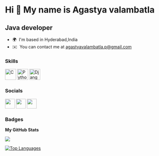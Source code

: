Hi 👋 My name is Agastya valambatla
===================================

Java developer
----------------

* 🌍  I'm based in Hyderabad,India
* ✉️  You can contact me at [agastyavalambatla.p@gmail.com](mailto:agastyavalambatla.p@gmail.com)

### Skills

<p align="left">
<a href="https://docs.microsoft.com/en-us/cpp/?view=msvc-170" target="_blank" rel="noreferrer"><img src="https://raw.githubusercontent.com/danielcranney/readme-generator/main/public/icons/skills/c-colored.svg" width="36" height="36" alt="C" /></a>
<a href="https://www.python.org/" target="_blank" rel="noreferrer"><img src="https://raw.githubusercontent.com/danielcranney/readme-generator/main/public/icons/skills/python-colored.svg" width="36" height="36" alt="Python" /></a>
<a href="https://www.djangoproject.com/" target="_blank" rel="noreferrer"><img src="https://raw.githubusercontent.com/danielcranney/readme-generator/main/public/icons/skills/django-colored.svg" width="36" height="36" alt="Django" /></a>
</p>


### Socials

<p align="left"> <a href="https://www.github.com/Agastyav-1" target="_blank" rel="noreferrer"><img src="https://raw.githubusercontent.com/danielcranney/readme-generator/main/public/icons/socials/github.svg" width="32" height="32" /></a> <a href="http://www.instagram.com/a_g_a_s_t_y_a" target="_blank" rel="noreferrer"><img src="https://raw.githubusercontent.com/danielcranney/readme-generator/main/public/icons/socials/instagram.svg" width="32" height="32" /></a> <a href="https://www.linkedin.com/in/agastya-valambatla-316566136" target="_blank" rel="noreferrer"><img src="https://icons.iconarchive.com/icons/limav/flat-gradient-social/512/Linkedin-icon.png" width="32" height="32" /></a></p>

### Badges

<b>My GitHub Stats</b>

<a href="http://www.github.com/Agastyav-1"><img src="https://github-readme-streak-stats.herokuapp.com/?user=Agastyav-1&stroke=ffffff&background=1c1917&ring=0891b2&fire=0891b2&currStreakNum=ffffff&currStreakLabel=0891b2&sideNums=ffffff&sideLabels=ffffff&dates=ffffff&hide_border=true" /></a>

<a href="https://github.com/Agastyav-1" align="left"><img src="https://github-readme-stats.vercel.app/api/top-langs/?username=Agastyav-1&langs_count=10&title_color=0891b2&text_color=ffffff&icon_color=0891b2&bg_color=1c1917&hide_border=true&locale=en&custom_title=Top%20%Languages" alt="Top Languages" /></a>
